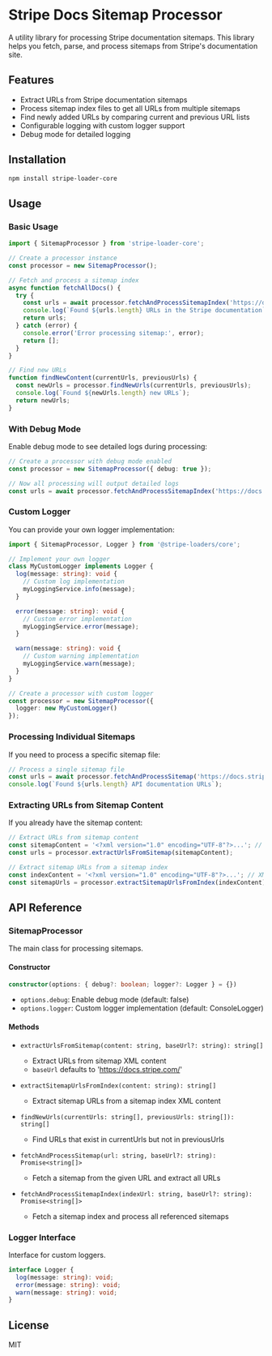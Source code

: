 # Stripe Docs Sitemap Processor

A utility library for processing Stripe documentation sitemaps. This library helps you fetch, parse, and process sitemaps from Stripe's documentation site.

## Features

- Extract URLs from Stripe documentation sitemaps
- Process sitemap index files to get all URLs from multiple sitemaps
- Find newly added URLs by comparing current and previous URL lists
- Configurable logging with custom logger support
- Debug mode for detailed logging

## Installation

```bash
npm install stripe-loader-core
```

## Usage

### Basic Usage

```typescript
import { SitemapProcessor } from 'stripe-loader-core';

// Create a processor instance
const processor = new SitemapProcessor();

// Fetch and process a sitemap index
async function fetchAllDocs() {
  try {
    const urls = await processor.fetchAndProcessSitemapIndex('https://docs.stripe.com/sitemap.xml');
    console.log(`Found ${urls.length} URLs in the Stripe documentation`);
    return urls;
  } catch (error) {
    console.error('Error processing sitemap:', error);
    return [];
  }
}

// Find new URLs
function findNewContent(currentUrls, previousUrls) {
  const newUrls = processor.findNewUrls(currentUrls, previousUrls);
  console.log(`Found ${newUrls.length} new URLs`);
  return newUrls;
}
```

### With Debug Mode

Enable debug mode to see detailed logs during processing:

```typescript
// Create a processor with debug mode enabled
const processor = new SitemapProcessor({ debug: true });

// Now all processing will output detailed logs
const urls = await processor.fetchAndProcessSitemapIndex('https://docs.stripe.com/sitemap.xml');
```

### Custom Logger

You can provide your own logger implementation:

```typescript
import { SitemapProcessor, Logger } from '@stripe-loaders/core';

// Implement your own logger
class MyCustomLogger implements Logger {
  log(message: string): void {
    // Custom log implementation
    myLoggingService.info(message);
  }

  error(message: string): void {
    // Custom error implementation
    myLoggingService.error(message);
  }

  warn(message: string): void {
    // Custom warning implementation
    myLoggingService.warn(message);
  }
}

// Create a processor with custom logger
const processor = new SitemapProcessor({ 
  logger: new MyCustomLogger() 
});
```

### Processing Individual Sitemaps

If you need to process a specific sitemap file:

```typescript
// Process a single sitemap file
const urls = await processor.fetchAndProcessSitemap('https://docs.stripe.com/sitemap-api.xml');
console.log(`Found ${urls.length} API documentation URLs`);
```

### Extracting URLs from Sitemap Content

If you already have the sitemap content:

```typescript
// Extract URLs from sitemap content
const sitemapContent = '<?xml version="1.0" encoding="UTF-8"?>...'; // XML content
const urls = processor.extractUrlsFromSitemap(sitemapContent);

// Extract sitemap URLs from a sitemap index
const indexContent = '<?xml version="1.0" encoding="UTF-8"?>...'; // XML content
const sitemapUrls = processor.extractSitemapUrlsFromIndex(indexContent);
```

## API Reference

### SitemapProcessor

The main class for processing sitemaps.

#### Constructor

```typescript
constructor(options: { debug?: boolean; logger?: Logger } = {})
```

- `options.debug`: Enable debug mode (default: false)
- `options.logger`: Custom logger implementation (default: ConsoleLogger)

#### Methods

- `extractUrlsFromSitemap(content: string, baseUrl?: string): string[]`
  - Extract URLs from sitemap XML content
  - `baseUrl` defaults to 'https://docs.stripe.com/'

- `extractSitemapUrlsFromIndex(content: string): string[]`
  - Extract sitemap URLs from a sitemap index XML content

- `findNewUrls(currentUrls: string[], previousUrls: string[]): string[]`
  - Find URLs that exist in currentUrls but not in previousUrls

- `fetchAndProcessSitemap(url: string, baseUrl?: string): Promise<string[]>`
  - Fetch a sitemap from the given URL and extract all URLs

- `fetchAndProcessSitemapIndex(indexUrl: string, baseUrl?: string): Promise<string[]>`
  - Fetch a sitemap index and process all referenced sitemaps

### Logger Interface

Interface for custom loggers.

```typescript
interface Logger {
  log(message: string): void;
  error(message: string): void;
  warn(message: string): void;
}
```

## License

MIT 